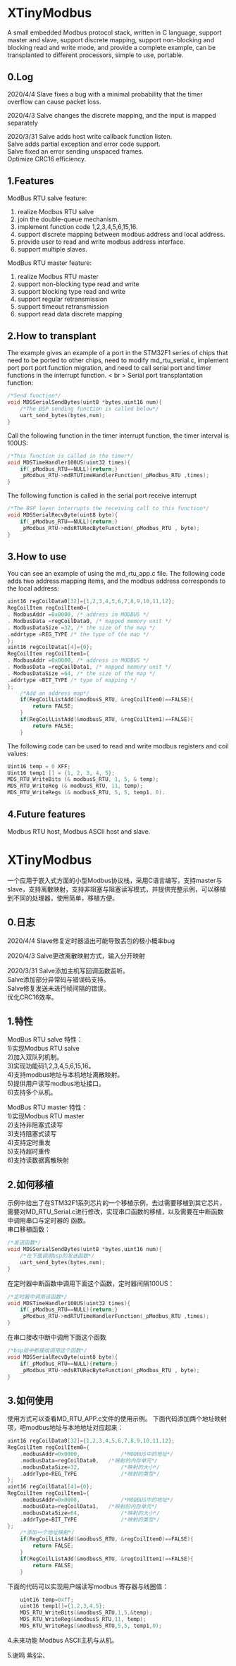 
XTinyModbus
===

A small embedded Modbus protocol stack, written in C language, support master and slave, support discrete mapping, support non-blocking and blocking read and write mode, and provide a complete example, can be transplanted to different processors, simple to use, portable.<br>

0.Log
----

2020/4/4
Slave fixes a bug with a minimal probability that the timer overflow can cause packet loss.<br>

2020/4/3
Salve changes the discrete mapping, and the input is mapped separately <br>

2020/3/31
Salve adds host write callback function listen.<br>
Salve adds partial exception and error code support.<br>
Salve fixed an error sending unspaced frames.<br>
Optimize CRC16 efficiency.<br>

1.Features
----

ModBus RTU salve feature: <br>
1) realize Modbus RTU salve<br>
2) join the double-queue mechanism.<br>
3) implement function code 1,2,3,4,5,6,15,16.<br>
4) support discrete mapping between modbus address and local address.<br>
5) provide user to read and write modbus address interface.<br>
6) support multiple slaves.<br>

ModBus RTU master feature: <br>
1) realize Modbus RTU master<br>
2) support non-blocking type read and write <br>
3) support blocking type read and write <br>
4) support regular retransmission <br>
5) support timeout retransmission <br>
6) support read data discrete mapping <br>

2.How to transplant
----
The example gives an example of a port in the STM32F1 series of chips that need to be ported to other chips, need to modify md_rtu_serial.c, implement port port port function migration, and need to call serial port and timer functions in the interrupt function. < br >
Serial port transplantation function:
```c
/*Send function*/
void MDSSerialSendBytes(uint8 *bytes,uint16 num){
	/*The BSP sending function is called below*/
	uart_send_bytes(bytes,num);
}
```
Call the following function in the timer interrupt function, the timer interval is 100US:
```c
/*This function is called in the timer*/
void MDSTimeHandler100US(uint32 times){
	if(_pModbus_RTU==NULL){return;}
	_pModbus_RTU->mdRTUTimeHandlerFunction(_pModbus_RTU ,times);
}
```
The following function is called in the serial port receive interrupt
```c
/*The BSP layer interrupts the receiving call to this function*/
void MDSSerialRecvByte(uint8 byte){
	if(_pModbus_RTU==NULL){return;}
	_pModbus_RTU->mdsRTURecByteFunction(_pModbus_RTU , byte);
}
```
3.How to use
----
You can see an example of using the md_rtu_app.c file.
The following code adds two address mapping items, and the modbus address corresponds to the local address:
```c
uint16 regCoilData0[32]={1,2,3,4,5,6,7,8,9,10,11,12};
RegCoilItem regCoilItem0={
. ModbusAddr =0x0000, /* address in MODBUS */
. ModbusData =regCoilData0, /* mapped memory unit */
. ModbusDataSize =32, /* the size of the map */
.addrtype =REG_TYPE /* the type of the map */
};
uint16 regCoilData1[4]={0};
RegCoilItem regCoilItem1={
. ModbusAddr =0x0000, /* address in MODBUS */
. ModbusData =regCoilData1, /* mapped memory unit */
. ModbusDataSize =64, /* the size of the map */
.addrtype =BIT_TYPE /* type of mapping */
};
	/*Add an address map*/
	if(RegCoilListAdd(&modbusS_RTU, &regCoilItem0)==FALSE){
		return FALSE;
	}
	if(RegCoilListAdd(&modbusS_RTU, &regCoilItem1)==FALSE){
		return FALSE;
	}
```
The following code can be used to read and write modbus registers and coil values:
```c
Uint16 temp = 0 XFF;
Uint16 temp1 [] = {1, 2, 3, 4, 5};
MDS_RTU_WriteBits (& modbusS_RTU, 1, 5, & temp);
MDS_RTU_WriteReg (& modbusS_RTU, 11, temp);
MDS_RTU_WriteRegs (& modbusS_RTU, 5, 5, temp1, 0).
```
4.Future features
----

Modbus RTU host, Modbus ASCII host and slave.


XTinyModbus
===

一个应用于嵌入式方面的小型Modbus协议栈，采用C语言编写，支持master与slave，支持离散映射，支持非阻塞与阻塞读写模式，并提供完整示例，可以移植到不同的处理器，使用简单，移植方便。<br>

0.日志
----

2020/4/4
Slave修复定时器溢出可能导致丢包的极小概率bug<br>

2020/4/3
Salve更改离散映射方式，输入分开映射<br>

2020/3/31
Salve添加主机写回调函数监听。<br>
Salve添加部分异常码与错误码支持。<br>
Salve修复发送未进行帧间隔的错误。<br>
优化CRC16效率。<br>

1.特性
----
ModBus RTU salve 特性：<br>
1)实现Modbus RTU salve<br>
2)加入双队列机制。<br>
3)实现功能码1,2,3,4,5,6,15,16。<br>
4)支持modbus地址与本机地址离散映射。<br>
5)提供用户读写modbus地址接口。<br>
6)支持多个从机。<br>

ModBus RTU master 特性：<br>
1)实现Modbus RTU master<br>
2)支持非阻塞式读写<br>
3)支持阻塞式读写<br>
4)支持定时重发<br>
5)支持超时重传<br>
6)支持读数据离散映射<br>

2.如何移植
----
示例中给出了在STM32F1系列芯片的一个移植示例，去过需要移植到其它芯片，需要对MD_RTU_Serial.c进行修改，实现串口函数的移植，以及需要在中断函数中调用串口与定时器的 函数。<br>
串口移植函数：
```c
/*发送函数*/
void MDSSerialSendBytes(uint8 *bytes,uint16 num){
	/*在下面调用bsp的发送函数*/
	uart_send_bytes(bytes,num);
}
```
在定时器中断函数中调用下面这个函数，定时器间隔100US：
```c
/*定时器中调用该函数*/
void MDSTimeHandler100US(uint32 times){
	if(_pModbus_RTU==NULL){return;}
	_pModbus_RTU->mdRTUTimeHandlerFunction(_pModbus_RTU ,times);
}
```
在串口接收中断中调用下面这个函数
```c
/*bsp层中断接收调用这个函数*/
void MDSSerialRecvByte(uint8 byte){
	if(_pModbus_RTU==NULL){return;}
	_pModbus_RTU->mdsRTURecByteFunction(_pModbus_RTU , byte);
}
```
3.如何使用
----
使用方式可以查看MD_RTU_APP.c文件的使用示例。
下面代码添加两个地址映射项，吧modbus地址与本地地址对应起来：
```c
uint16 regCoilData0[32]={1,2,3,4,5,6,7,8,9,10,11,12};
RegCoilItem regCoilItem0={
	.modbusAddr=0x0000,				/*MODBUS中的地址*/
	.modbusData=regCoilData0,	/*映射的内存单元*/
	.modbusDataSize=32,				/*映射的大小*/
	.addrType=REG_TYPE				/*映射的类型*/
};
uint16 regCoilData1[4]={0};
RegCoilItem regCoilItem1={
	.modbusAddr=0x0000,				/*MODBUS中的地址*/
	.modbusData=regCoilData1,	/*映射的内存单元*/
	.modbusDataSize=64,				/*映射的大小*/
	.addrType=BIT_TYPE				/*映射的类型*/
};
	/*添加一个地址映射*/
	if(RegCoilListAdd(&modbusS_RTU, &regCoilItem0)==FALSE){
		return FALSE;
	}
	if(RegCoilListAdd(&modbusS_RTU, &regCoilItem1)==FALSE){
		return FALSE;
	}
```
下面的代码可以实现用户端读写modbus 寄存器与线圈值：
```c
	uint16 temp=0xff;
	uint16 temp1[]={1,2,3,4,5};
	MDS_RTU_WriteBits(&modbusS_RTU,1,5,&temp);
	MDS_RTU_WriteReg(&modbusS_RTU,11, temp);
	MDS_RTU_WriteRegs(&modbusS_RTU,5,5, temp1,0);
```
4.未来功能
Modbus ASCII主机与从机。

5.谢鸣
紫§尘、


















